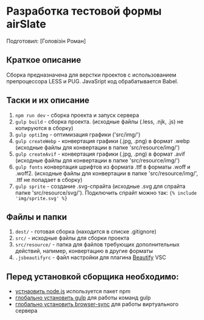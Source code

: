 # Разработка тестовой формы airSlate

Подготовил: [Головізін Роман]

## Краткое описание

Сборка предназначена для верстки проектов с использованием препроцессора LESS и PUG. JavaSript код обрабатывается Babel.

## Таски и их описание

1. `npm run dev` - сборка проекта и запуск сервера
2. `gulp build` - сборка проекта. (исходные файлы (.less, .njk, .js) не копируются в сборку)
3. `gulp optiImg` - оптимизация графики ('src/img/')
4. `gulp createWebp` - конвертация графики (.jpg, .png) в формат .webp (исходные файлы для конвертации в папке 'src/resource/img/')
5. `gulp createAvif` - конвертация графики (.jpg, .png) в формат .avif (исходные файлы для конвертации в папке 'src/resource/img/')
6. `gulp fonts` конвертация шрифтов из формата .ttf в форматы .woff и .woff2. (исходные файлы для конвертации в папке 'src/resource/img/', .ttf не попадает в сборку)
7. `gulp sprite` - создание .svg-спрайта (исходные .svg для спрайта папке 'src/resource/svg/'). Подключить спрайт можно так: `{% include 'img/sprite.svg' %}`

## Файлы и папки

1. `dest/` - готовая сборка (находится в списке .gitignore)
2. `src/` - исходные файлы для сборки проекта
3. `src/resource/` - папка для файлов требующих дополнительных действий, напимер, конвертацию в другие форматы
4. `.jsbeautifyrc` - файл настройки для плагина [Beautify](https://marketplace.visualstudio.com/items?itemName=HookyQR.beautify) VSC

## Перед установкой сборщика необходимо:

- [устнаовить node.js](https://nodejs.org/) используется пакет npm
- [глобально установить gulp](https://gulpjs.com/) для работы команд gulp
- [глобально установить browser-sync](https://browsersync.io/) для работы виртуального сервера
